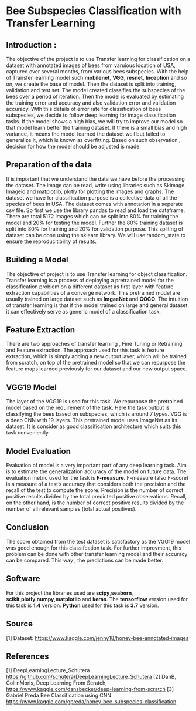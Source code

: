 # Bee Subspecies Classification with Transfer Learning

## Introduction :
The objective of the project is to use Transfer learning for classification on a dataset with annotated images of bees from varuious location of USA, captured over several months, from various bees subspecies. With the help of Transfer learning model such **mobilenet**, **VGG**, **resnet**, **Inception** and so on, we create the base of model. Then the dataset is split into training, validation and test set. The model created classifies the subspecies of the bees over a period of iteration. Then the model is evaluated by estimating the training error and accuracy and also validation error and validation accuracy. With this details of error rate for classification of bees subspecies, we decide to follow deep learning for image classification tasks. If the model shows a high bias, we will try to improve our model so that model learn better the training dataset. If there is a small bias and high variance, it means the model learned the dataset well but failed to generalize it, which is known as overfitting. Based on such observation , decision for how the model should be adjusted is made. 

## Preparation of the data
It is important that we understand the data we have before the processing the dataset. The image can be read, write using libraries such as Skimage, Imageio and matplotlib, plotly for plotting the images and graphs. The dataset we have for classification purpose is a collective data of all the species of bees in USA. The dataset comes with annotation in a seperate csv file. So first we use the library pandas to read and load the dataframe. There are total 5172 images which can be split into 80% for training the model and 20% for testing the model. Further the 80% training dataset is split into 80% for training and 20% for validation purpose. This spliting of dataset can be done using the sklearn library. We will use random_state to ensure the reproducitibility of results.

## Building a Model
The objective of project is to use Transfer learning for object classification. Transfer learning is a process of deploying a pretrained model for the classification problem on a different dataset as first layer with feature extraction capabilities of a converge network. This pretrained model are usually trained on large dataset such as **ImgaeNet** and **COCO**. The intuition of transfer learning is that if the model trained on large and general dataset, it can effectively serve as generic model of a classification task. 


## Feature Extraction 
There are two approaches of transfer learning , Fine Tuning or Retraining and Feature extraction. The approach used for this task is feature extraction, which is simply adding a new output layer, which will be trained from scratch, on top of the pretrained model so that we can repurpose the feature maps learned previously for our dataset and our new output space.

## VGG19 Model
The layer of the VGG19 is used for this task. We repurpose the pretrained model based on the requirement of the task. Here the task output is classifying the bees based on subspecies, which is around 7 types. VGG is a deep CNN with 19 layers. This pretrained model uses ImageNet as its dataset. It is consider as good classification architecture which suits this task conveniently.

## Model Evaluation 
Evaluation of model is a very important part of any deep learning task. Aim is to estimate the generalization accuracy of the model on future data. The evaluation metric used for the task is **F-measure**. F-measure (also F-score) is a measure of a test’s accuracy that considers both the precision and the recall of the test to compute the score. Precision is the number of correct positive results divided by the total predicted positive observations. Recall, on the other hand, is the number of correct positive results divided by the number of all relevant samples (total actual positives).

## Conclusion 
The score obtained from the test dataset is satisfactory as the VGG19 model was good enough for this classifcation task. For further improvment, this problem can be done with other transfer learning model and their accuracy can be compared. This way , the predictions can be made better.

## Software 
For this project the libraries used are **scipy**,**seaborn**, **scikit**,**plotly**,**numpy**,**matplotlib** and **keras**.
The **tensorflow** version used for this task is **1.4** version.
**Python** used for this task is **3.7** version.


## Source 
[1] Dataset:  https://www.kaggle.com/jenny18/honey-bee-annotated-images

## References
[1] DeepLearningLecture_Schutera https://github.com/schutera/DeepLearningLecture_Schutera
[2] DanB, CollinMoris, Deep Learning From Scratch, https://www.kaggle.com/dansbecker/deep-learning-from-scratch
[3] Gabriel Preda Bee Classification using CNN  https://www.kaggle.com/gpreda/honey-bee-subspecies-classification

